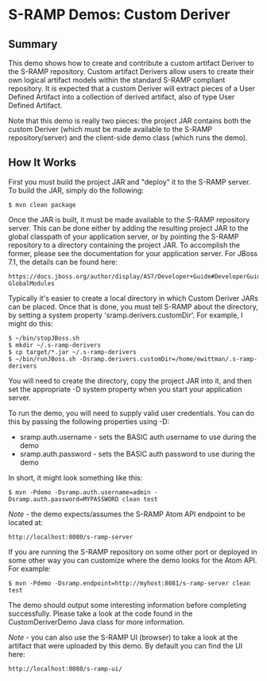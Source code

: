 # S-RAMP Demos: Custom Deriver

## Summary

This demo shows how to create and contribute a custom artifact Deriver to the S-RAMP
repository.  Custom artifact Derivers allow users to create their own logical artifact
models within the standard S-RAMP compliant repository.  It is expected that a custom
Deriver will extract pieces of a User Defined Artifact into a collection of derived
artifact, also of type User Defined Artifact.

Note that this demo is really two pieces:  the project JAR contains both the custom
Deriver (which must be made available to the S-RAMP repository/server) and the 
client-side demo class (which runs the demo).

## How It Works

First you must build the project JAR and "deploy" it to the S-RAMP server.  To 
build the JAR, simply do the following:

    $ mvn clean package

Once the JAR is built, it must be made available to the S-RAMP repository server.  This
can be done either by adding the resulting project JAR to the global classpath of your
application server, or by pointing the S-RAMP repository to a directory containing the
project JAR.  To accomplish the former, please see the documentation for your 
application server.  For JBoss 7.1, the details can be found here:

    https://docs.jboss.org/author/display/AS7/Developer+Guide#DeveloperGuide-GlobalModules

Typically it's easier to create a local directory in which Custom Deriver JARs can be
placed.  Once that is done, you must tell S-RAMP about the directory, by setting a 
system property 'sramp.derivers.customDir'.  For example, I might do this:

    $ ~/bin/stopJBoss.sh
    $ mkdir ~/.s-ramp-derivers
    $ cp target/*.jar ~/.s-ramp-derivers
    $ ~/bin/runJBoss.sh -Dsramp.derivers.customDir=/home/ewittman/.s-ramp-derivers

You will need to create the directory, copy the project JAR into it, and then set the
appropriate -D system property when you start your application server.

To run the demo, you will need to supply valid user credentials.  You can do this
by passing the following properties using -D:

* sramp.auth.username - sets the BASIC auth username to use during the demo
* sramp.auth.password - sets the BASIC auth password to use during the demo

In short, it might look something like this:

	$ mvn -Pdemo -Dsramp.auth.username=admin -Dsramp.auth.password=MYPASSWORD clean test

*Note* - the demo expects/assumes the S-RAMP Atom API endpoint to be located at:

	http://localhost:8080/s-ramp-server

If you are running the S-RAMP repository on some other port or deployed in some other way
you can customize where the demo looks for the Atom API.  For example:

	$ mvn -Pdemo -Dsramp.endpoint=http://myhost:8081/s-ramp-server clean test

The demo should output some interesting information before completing successfully.  Please
take a look at the code found in the CustomDeriverDemo Java class for more information.

*Note* - you can also use the S-RAMP UI (browser) to take a look at the artifact that were
uploaded by this demo.  By default you can find the UI here:

	http://localhost:8080/s-ramp-ui/
